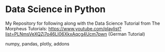 # Data Science in Python

My Repository for following along with the Data Science Tutorial from The Morpheus Tutorials: https://www.youtube.com/playlist?list=PLNmsVeXQZj7o46LI06XkxAqcg4Ucm7pwn (German Tutorial)

numpy, pandas, plotly, addons